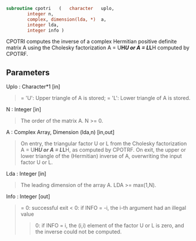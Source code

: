 ```fortran
subroutine cpotri	(	character	uplo,
		integer	n,
		complex, dimension(lda, *)	a,
		integer	lda,
		integer	info )
```

 CPOTRI computes the inverse of a complex Hermitian positive definite
 matrix A using the Cholesky factorization A = U**H*U or A = L*L**H
 computed by CPOTRF.

## Parameters
Uplo : Character*1 [in]
> = 'U':  Upper triangle of A is stored;
> = 'L':  Lower triangle of A is stored.

N : Integer [in]
> The order of the matrix A.  N >= 0.

A : Complex Array, Dimension (lda,n) [in,out]
> On entry, the triangular factor U or L from the Cholesky
> factorization A = U**H*U or A = L*L**H, as computed by
> CPOTRF.
> On exit, the upper or lower triangle of the (Hermitian)
> inverse of A, overwriting the input factor U or L.

Lda : Integer [in]
> The leading dimension of the array A.  LDA >= max(1,N).

Info : Integer [out]
> = 0:  successful exit
> < 0:  if INFO = -i, the i-th argument had an illegal value
> > 0:  if INFO = i, the (i,i) element of the factor U or L is
> zero, and the inverse could not be computed.

